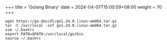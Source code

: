 +++
title = 'Golang Binary'
date = 2024-04-07T15:00:59+08:00
weight = 70
+++

```shell
wget https://go.dev/dl/go1.24.0.linux-amd64.tar.gz
tar -C /usr/local -xzf go1.24.0.linux-amd64.tar.gz
vim ~/.bashrc
export PATH=$PATH:/usr/local/go/bin
source ~/.bashrc
```
